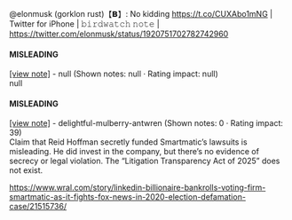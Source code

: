 @elonmusk (gorklon rust)【𝗕】: No kidding https://t.co/CUXAbo1mNG | Twitter for iPhone | 𝚋𝚒𝚛𝚍𝚠𝚊𝚝𝚌𝚑 𝚗𝚘𝚝𝚎 | https://twitter.com/elonmusk/status/1920751702782742960

#### MISLEADING

[[view note]](https://x.com/i/birdwatch/n/1920976571743023608) - null (Shown notes: null · Rating impact: null)\
null

#### MISLEADING

[[view note]](https://x.com/i/birdwatch/n/1920859853351707133) - delightful-mulberry-antwren (Shown notes: 0 · Rating impact: 39)\
Claim that Reid Hoffman secretly funded Smartmatic’s lawsuits is misleading. He did invest in the company, but there’s no evidence of secrecy or legal violation. The “Litigation Transparency Act of 2025” does not exist.

https://www.wral.com/story/linkedin-billionaire-bankrolls-voting-firm-smartmatic-as-it-fights-fox-news-in-2020-election-defamation-case/21515736/
